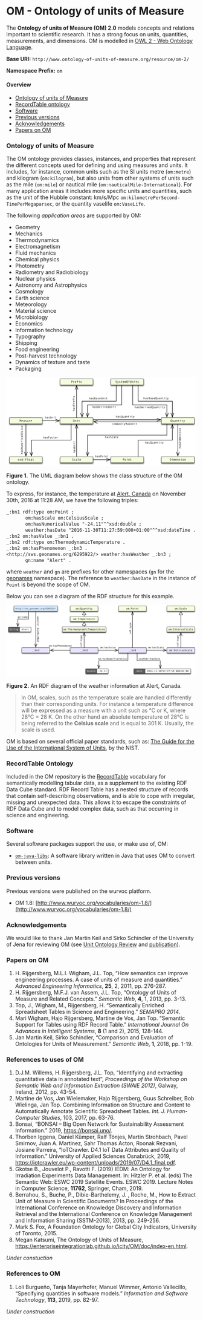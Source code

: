 # OM - Ontology of units of Measure

The **Ontology of units of Measure (OM) 2.0** models concepts and relations important to scientific research. It has a strong focus on units, quantities, measurements, and dimensions.
OM is modelled in [OWL 2 - Web Ontology Language](https://www.w3.org/TR/owl2-overview/).

**Base URI:** `http://www.ontology-of-units-of-measure.org/resource/om-2/`

**Namespace Prefix:** `om`


#### Overview

* [Ontology of units of Measure](#om)
* [RecordTable ontology](#recordtable)
* [Software](#software)
* [Previous versions](#previous-versions)
* [Acknowledgements](#acknowledgements)
* [Papers on OM](#papers)


### <a name="om"></a>Ontology of units of Measure

The OM ontology provides classes, instances, and properties that represent the different concepts used for defining and using measures and units. It includes, for instance, common units such as the SI units metre (`om:metre`) and kilogram (`om:kilogram`), but also units from other systems of units such as the mile (`om:mile`) or nautical mile (`om:nauticalMile-International`). For many application areas it includes more specific units and quantities, such as the unit of the Hubble constant: km/s/Mpc `om:kilometrePerSecond-TimePerMegaparsec`, or the quantity vaselife `om:VaseLife`.

The following *application areas* are supported by OM:

* Geometry
* Mechanics
* Thermodynamics
* Electromagnetism
* Fluid mechanics
* Chemical physics
* Photometry
* Radiometry and Radiobiology
* Nuclear physics
* Astronomy and Astrophysics
* Cosmology
* Earth science
* Meteorology
* Material science
* Microbiology
* Economics
* Information technology
* Typography
* Shipping
* Food engineering
* Post-harvest technology
* Dynamics of texture and taste
* Packaging

![The UML structure of the OM ontology](images/OM2.0-UML-diagram.png)

**Figure 1.** The UML diagram below shows the class structure of the OM ontology.

To express, for instance, the temperature at [Alert, Canada](https://en.wikipedia.org/wiki/Alert,_Nunavut) on November 30th, 2016 at 11:28 AM, we have the following triples:
	
	_:bn1 rdf:type om:Point ;
		   om:hasScale om:CelsiusScale ;
		   om:hasNumericalValue "-24.11"^^xsd:double ; 
		   weather:hasDate "2016-11-30T11:27:59:000+01:00"^^xsd:dateTime .
	_:bn2 om:hasValue _:bn1 .
	_:bn2 rdf:type om:ThermodynamicTemperature .
	_:bn2 om:hasPhenomenon _:bn3 .
	<http://sws.geonames.org/6295922/> weather:hasWeather _:bn3 ;
		   gn:name "Alert" .
	
where `weather` and `gn` are prefixes for other namespaces (`gn` for the [geonames](http://www.geonames.org) namespace). The reference to `weather:hasDate` in the instance of `Point` is beyond the scope of OM.

Below you can see a diagram of the RDF structure for this example.

![Example: Alert Weather](images/OM-2.0-Example-Weather.png)

**Figure 2.** An RDF diagram of the weather information at Alert, Canada.

> In OM, scales, such as the temperature scale are handled differently than their corresponding units. For instance a temperature difference will be expressed as a measure with a unit such as °C or K, where 28°C = 28 K. On the other hand an absolute temperature of 28°C is being referred to the **Celsius scale** and is equal to 301 K. Usually, the scale is used.
 
OM is based on several official paper standards, such as: [The Guide for the Use of the International System of Units](http://physics.nist.gov/cuu/pdf/sp811.pdf), by the NIST. 

### <a name="recordtable"></a>RecordTable Ontology

Included in the OM repository is the [RecordTable](https://github.com/HajoRijgersberg/OM/blob/master/record_table.ttl) vocabulary for semantically modelling tabular data, as a supplement to the existing RDF Data Cube standard. RDF Record Table has a nested structure of records that contain self-describing observations, and is able to cope with irregular, missing and unexpected data. This allows it to escape the constraints of RDF Data Cube and to model complex data, such as that occurring in science and engineering.

### <a name="software"></a>Software

Several software packages support the use, or make use of, OM:

* [`om-java-libs`](https://github.com/dieudonne-willems/om-java-libs): A software library written in Java that uses OM to convert between units.


### <a name="previous-versions"></a>Previous versions

Previous versions were published on the wurvoc platform.

* OM 1.8: [http://www.wurvoc.org/vocabularies/om-1.8/](http://www.wurvoc.org/vocabularies/om-1.8/)


### <a name="acknowledgements"></a>Acknowledgements

We would like to thank Jan Martin Keil and Sirko Schindler of the University of Jena for reviewing OM (see [Unit Ontology Review](https://github.com/fusion-jena/unit-ontology-review) and [publication](http://www.semantic-web-journal.net/system/files/swj1825.pdf)).


### <a name="papers"></a>Papers on OM

1. H. Rijgersberg, M.L.I. Wigham, J.L. Top, “How semantics can improve engineering processes. A case of units of measure and quantities.” *Advanced Engineering Informatics*, **25**, 2, 2011, pp. 276-287.
2. H. Rijgersberg, M.F.J. van Assem, J.L. Top, “Ontology of Units of Measure and Related Concepts.” *Semantic Web*, **4**, 1, 2013, pp. 3-13.
3. Top, J., Wigham, M., Rijgersberg, H. “Semantically Enriched Spreadsheet Tables in Science and Engineering.” *SEMAPRO 2014*.
4. Mari Wigham, Hajo Rijgersberg, Martine de Vos, Jan Top. “Semantic Support for Tables using RDF Record Table.” *International Journal On Advances in Intelligent Systems*, **8** (1 and 2), 2015, 128-144.
5. Jan Martin Keil, Sirko Schindler, “Comparison and Evaluation of Ontologies for Units of Measurement.” *Semantic Web*, **1**, 2018, pp. 1-19.


### <a name="uses-of-om"></a>References to uses of OM

1. D.J.M. Willems, H. Rijgersberg, J.L. Top, “Identifying and extracting quantitative data in annotated text”, *Proceedings of the Workshop on Semantic Web and Information Extraction (SWAIE 2012)*, Galway, Ireland, 2012, pp. 43-54.
2. Martine de Vos, Jan Wielemaker, Hajo Rijgersberg, Guus Schreiber, Bob Wielinga, Jan Top. Combining Information on Structure and Content to Automatically Annotate Scientific Spreadsheet Tables. *Int. J. Human-Computer Studies*, 103, 2017, pp. 63-76.
3. Bonsai, “BONSAI – Big Open Network for Sustainability Assessment Information.” 2019, https://bonsai.uno/.
4. Thorben Iggena, Daniel Kümper, Ralf Tönjes, Martin Strohbach, Pavel Smirnov, Juan A. Martinez, Sahr Thomas Acton, Roonak Rezvani, Josiane Parreira, “IoTCrawler. D4.1 IoT Data Attributes and Quality of Information.” University of Applied Sciences Osnabrück, 2019, https://iotcrawler.eu/wp-content/uploads/2019/07/D4.1_final.pdf.
5. Gkotse B., Jouvelot P., Ravotti F. (2019) IEDM: An Ontology for Irradiation Experiments Data Management. In: Hitzler P. et al. (eds) The Semantic Web: ESWC 2019 Satellite Events. ESWC 2019. Lecture Notes in Computer Science, **11762**, Springer, Cham, 2019.
6. Berrahou, S., Buche, P., Dibie-Barthelemy, J. , Roche, M., How to Extract Unit of Measure in Scientific Documents? In Proceedings of the International Conference on Knowledge Discovery and Information Retrieval and the International Conference on Knowledge Management and Information Sharing (SSTM-2013), 2013, pp. 249-256.
7. Mark S. Fox, A Foundation Ontology for Global City Indicators, University of Toronto, 2015.
8. Megan Katsumi, The Ontology of Units of Measure, https://enterpriseintegrationlab.github.io/icity/OM/doc/index-en.html.

*Under constuction*


### <a name="references-to-om"></a>References to OM
1. Loli Burgueño, Tanja Mayerhofer, Manuel Wimmer, Antonio Vallecillo, “Specifying quantities in software models.” *Information and Software Technology*, **113**, 2019, pp. 82-97.

*Under construction*
